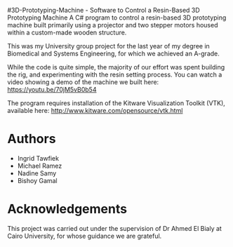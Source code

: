 #3D-Prototyping-Machine -  Software to Control a Resin-Based 3D Prototyping Machine
A C# program to control a resin-based 3D prototyping machine built primarily using a projector and two stepper motors housed within a custom-made wooden structure.

This was my University group project for the last year of my degree in Biomedical and Systems Engineering, for which we achieved an A-grade.

While the code is quite simple, the majority of our effort was spent building the rig, and experimenting with the resin setting process. You can watch a video showing a demo of the machine we built here: https://youtu.be/70jM5vB0b54

The program requires installation of the Kitware Visualization Toolkit (VTK), available here: http://www.kitware.com/opensource/vtk.html


Authors
================
* Ingrid Tawfiek
* Michael Ramez
* Nadine Samy
* Bishoy Gamal

Acknowledgements
================
This project was carried out under the supervision of Dr Ahmed El Bialy at Cairo University, for whose guidance we are grateful.
